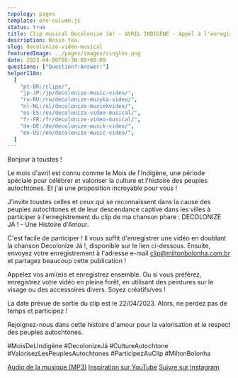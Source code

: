 ```yaml
---
topology: pages
template: one-column.js
status: true
title: Clip musical Decolonize Já! - AVRIL INDIGÈNE - Appel à l'enregistrement vidéo
description: Nosso tea.
slug: decolonize-video-musical
featuredImage: ../pages/images/singles.png
date: 2023-04-06T08:30:00+00:00
questions: ["Question?:Answer!"]
helperI18n:
  [
    "pt-BR:/clipe/",
    "jp-JP:/jp/decolonize-music-video/",
    "ru-RU:/ru/decolonize-muzyka-video/",
    "nl-NL:/nl/decolonize-muziekvideo/",
    "es-ES:/es/decoloniza-video-musical/",
    "fr-FR:/fr/decolonize-video-musical/",
    "de-DE:/de/decolonize-musik-video/",
    "en-US:/en/decolonize-music-video/",
  ]
---
```


Bonjour à toustes !

Le mois d'avril est connu comme le Mois de l'Indigène, une période spéciale pour célébrer et valoriser la culture et l'histoire des peuples autochtones. Et j'ai une proposition incroyable pour vous !

J'invite toustes celles et ceux qui se reconnaissent dans la cause des peuples autochtones et de leur descendance captive dans les villes à participer à l'enregistrement du clip de ma chanson phare : DECOLONIZE JÁ ! - Une Histoire d'Amour.

C'est facile de participer ! Il vous suffit d'enregistrer une vidéo en doublant la chanson Decolonize Já !, disponible sur le lien ci-dessous. Ensuite, envoyez votre enregistrement à l'adresse e-mail clip@miltonbolonha.com.br et partagez beaucoup cette publication !

Appelez vos ami(e)s et enregistrez ensemble. Ou si vous préférez, enregistrez votre vidéo en pleine forêt, en utilisant des peintures sur le visage ou des accessoires divers. Soyez créatifs/ves !

La date prévue de sortie du clip est le 22/04/2023. Alors, ne perdez pas de temps et participez !

Rejoignez-nous dans cette histoire d'amour pour la valorisation et le respect des peuples autochtones.

#MoisDeLIndigène #DecolonizeJá #CultureAutochtone #ValorisezLesPeuplesAutochtones #ParticipezAuClip #MiltonBolonha

[Audio de la musique (MP3)](https://miltonbolonha.com.br/decolonize-ja.mp3)
[Inspiration sur YouTube](https://www.youtube.com/watch?v=2oPCV6kCNE0)
[Suivre sur Instagram](https://instagram.com/miltonbolonha_)
